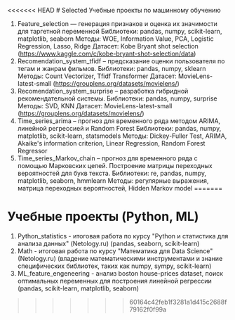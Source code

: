 <<<<<<< HEAD
﻿# Selected
Учебные проекты по машинному обучению

1. Feature_selection — генерация признаков и оценка их значимости для таргетной переменной
Библиотеки: pandas, numpy, scikit-learn, matplotlib, seaborn
Методы: WOE, Information Value, PCA, Logistic Regression, Lasso, Ridge
Датасет: Kobe Bryant shot selection (https://www.kaggle.com/c/kobe-bryant-shot-selection/data)
2. Recomendation_system_tfidf – предсказание оценки пользователя по тегам и жанрам фильмов.
Библиотеки: pandas, numpy, sklearn
Методы: Count Vectorizer, Tfidf Transformer
Датасет: MovieLens-latest-small (https://grouplens.org/datasets/movielens/)
3. Recomendation_system_surprise – разработка гибридной рекомендательной системы.
Библиотеки: pandas, numpy, surprise
Методы: SVD, KNN
Датасет: MovieLens-latest-small (https://grouplens.org/datasets/movielens/)
4. Time_series_arima – прогноз для временного ряда методом ARIMA, линейной регрессией и Random Forest
Библиотеки: pandas, numpy, matplotlib, scikit-learn, statsmodels
Методы: Dickey-Fuller Test, ARIMA, Akaike's information criterion, Linear Regression, Random Forest Regressor
5. Time_series_Markov_chain – прогноз для временного ряда с помощью Марковских цепей. Построение матрицы переходных вероятностей для букв текста.
Библиотеки: re, pandas, numpy, matplotlib, seaborn, hmmlearn
Методы: регулярные выражения, матрица переходных вероятностей, Hidden Markov model
=======
# Учебные проекты (Python, ML)

1. Python_statistics - итоговая работа по курсу "Python и статистика для анализа данных" (Netology.ru) (pandas, seaborn, scikit-learn)
2. Math - итоговая работа по курсу "Математика для Data Science" (Netology.ru) (владение математическими инструментами и знание специфических библиотек, таких как numpy, sympy, scikit-learn)
3. ML_feature_engeneering - анализ boston house-prices dataset, поиск оптимальных переменных для построения линейной регрессии (pandas, scikit-learn, matplotlib, seaborn)
>>>>>>> 60164c42feb1f3281a1d415c2688f79162f0f99a
